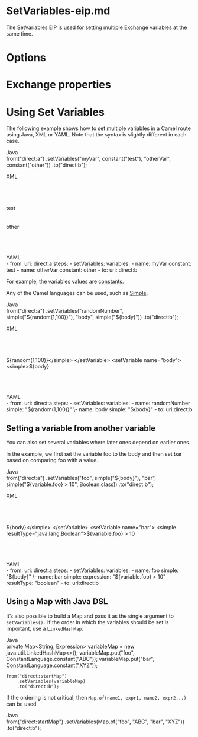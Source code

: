 # SetVariables-eip.md

The SetVariables EIP is used for setting multiple
[Exchange](#manual:ROOT:exchange.adoc) variables at the same time.

# Options

# Exchange properties

# Using Set Variables

The following example shows how to set multiple variables in a Camel
route using Java, XML or YAML. Note that the syntax is slightly
different in each case.

Java  
from("direct:a")
.setVariables("myVar", constant("test"), "otherVar", constant("other"))
.to("direct:b");

XML  
<route>  
<from uri="direct:a"/>  
<setVariables>  
<setVariable name="myVar">  
<constant>test</constant>  
</setVariable>  
<setVariable name="otherVar">  
<constant>other</constant>  
</setVariable>  
</setVariables>  
<to uri="direct:b"/>  
</route>

YAML  
\- from:
uri: direct:a
steps:
\- setVariables:
variables:
\- name: myVar
constant: test
\- name: otherVar
constant: other
\- to:
uri: direct:b

For example, the variables values are
[constants](#components:languages:constant-language.adoc).

Any of the Camel languages can be used, such as
[Simple](#components:languages:simple-language.adoc).

Java  
from("direct:a")
.setVariables("randomNumber", simple("${random(1,100)}"), "body", simple("${body}"))
.to("direct:b");

XML  
<route>  
<from uri="direct:a"/>  
<setVariables>  
<setVariable name="randomNumber">  
<simple>${random(1,100)}</simple>  
</setVariable>  
<setVariable name="body">  
<simple>${body}</simple>  
</setVariable>  
</setVariables>  
<to uri="direct:b"/>  
</route>

YAML  
\- from:
uri: direct:a
steps:
\- setVariables:
variables:
\- name: randomNumber
simple: "${random(1,100)}"
\- name: body
simple: "${body}"
\- to:
uri:direct:b

## Setting a variable from another variable

You can also set several variables where later ones depend on earlier
ones.

In the example, we first set the variable foo to the body and then set
bar based on comparing foo with a value.

Java  
from("direct:a")
.setVariables("foo", simple("${body}"), "bar", simple("${variable.foo} \> 10", Boolean.class))
.to("direct:b");

XML  
<route>  
<from uri="direct:a"/>  
<setVariables>  
<setVariable name="foo">  
<simple>${body}</simple>  
</setVariable>  
<setVariable name="bar">  
<simple resultType="java.lang.Boolean">${variable.foo} \> 10</simple>  
</setVariable>  
</setVariables>  
<to uri="direct:b"/>  
</route>

YAML  
\- from:
uri: direct:a
steps:
\- setVariables:
variables:
\- name: foo
simple: "${body}"
\- name: bar
simple:
expression: "${variable.foo} \> 10"
resultType: "boolean"
\- to:
uri:direct:b

## Using a Map with Java DSL

It’s also possible to build a Map and pass it as the single argument to
`setVariables().` If the order in which the variables should be set is
important, use a `LinkedHashMap`.

Java  
private Map\<String, Expression\> variableMap = new java.util.LinkedHashMap\<\>();
variableMap.put("foo", ConstantLanguage.constant("ABC"));
variableMap.put("bar", ConstantLanguage.constant("XYZ"));

    from("direct:startMap")
        .setVariables(variableMap)
        .to("direct:b");

If the ordering is not critical, then
`Map.of(name1, expr1, name2, expr2...)` can be used.

Java  
from("direct:startMap")
.setVariables(Map.of("foo", "ABC", "bar", "XYZ"))
.to("direct:b");
